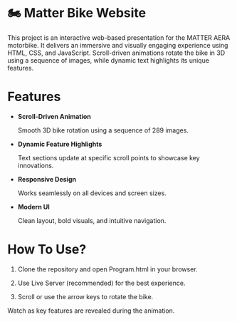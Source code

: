 # 🏍️ Matter Bike Website


This project is an interactive web-based presentation for the MATTER AERA motorbike. It delivers an immersive and visually engaging experience using HTML, CSS, and JavaScript. Scroll-driven animations rotate the bike in 3D using a sequence of images, while dynamic text highlights its unique features.



# Features
- **Scroll-Driven Animation**
  
  Smooth 3D bike rotation using a sequence of 289 images.

- **Dynamic Feature Highlights**
  
  Text sections update at specific scroll points to showcase key innovations.

- **Responsive Design**
  
  Works seamlessly on all devices and screen sizes.

- **Modern UI**
  
  Clean layout, bold visuals, and intuitive navigation.

#  How To Use?
1) Clone the repository and open Program.html in your browser.

1) Use Live Server (recommended) for the best experience.

1) Scroll or use the arrow keys to rotate the bike.

Watch as key features are revealed during the animation.
